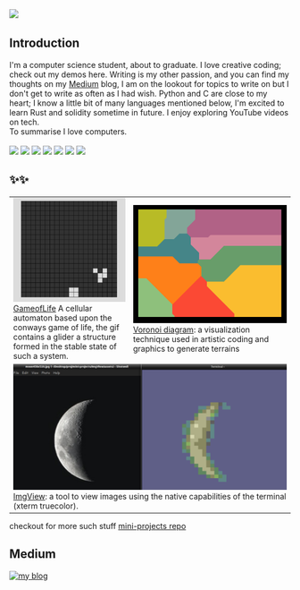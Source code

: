 <img src="https://github-profile-summary-cards.vercel.app/api/cards/profile-details?username=surbhitt"/>

<h2>Introduction</h2>
I'm a computer science student, about to graduate. I love creative coding; check out my demos here. Writing is my other passion, and you can find my thoughts on my <a href="https://www.medium.com/@valholl">Medium</a> blog, I am on the lookout for topics to write on but I don't get to write as often as I had wish. Python and C are close to my heart; I know a little bit of many languages mentioned below</a>, I'm excited to learn Rust and solidity sometime in future. I enjoy exploring YouTube videos on tech.
<br>
To summarise I love computers.
<br><br>
<span>
<img src="https://img.shields.io/badge/Python-FFD43B?style=for-the-badge&logo=python&logoColor=blue"/>
<img src="https://img.shields.io/badge/C%2B%2B-00599C?style=for-the-badge&logo=c%2B%2B&logoColor=white"/>
<img src="https://img.shields.io/badge/C-00599C?style=for-the-badge&logoColor=white"/>
<img src="https://img.shields.io/badge/JavaScript-323330?style=for-the-badge&logo=javascript&logoColor=F7DF1E"/>
<img src="https://img.shields.io/badge/TypeScript-007ACC?style=for-the-badge&logo=typescript&logoColor=white"/>
<img src="https://img.shields.io/badge/HTML5-E34F26?style=for-the-badge&logo=html5&logoColor=white"/>
<img src="https://img.shields.io/badge/CSS3-1572B6?style=for-the-badge&logo=css3&logoColor=white"/>
</span>



<h2>✨✨</h2>


<table>
  <tr>
    <td>
      <img src="./glider.gif" alt="gameOfLife"/><br>
      <a href="https://editor.p5js.org/barisodz/full/gHCs-pFAR">GameofLife</a> A cellular automaton based upon the conways game of life, the gif contains a glider a structure formed in the stable state of such a system.
    </td>
    <td>
      <img src="https://github.com/surbhitt/mini-projects/blob/c9f3f9e42f265a4f9f19857dfd698208f69762ab/VoronoiDiagram/voronoi_man.png"/>
      <a href="https://github.com/surbhitt/mini-projects/tree/main/VoronoiDiagram">Voronoi diagram</a>: a visualization technique used in artistic coding and graphics to generate terrains
    </td>
  </tr>
  <tr>
    <td colspan=2>
      <img width="1000" src="https://github.com/surbhitt/mini-projects/blob/c9f3f9e42f265a4f9f19857dfd698208f69762ab/ImgView/assets/moon450x510test.png"/>
      <a href="https://github.com/surbhitt/mini-projects/tree/main/ImgView">ImgView</a>: a tool to view images using the native capabilities of the terminal (xterm truecolor).
    </td>
  </tr>
</table>


checkout for more such stuff <a href="https://github.com/surbhitt/mini-projects">mini-projects repo</a>

<h2>Medium</h2>

[![my blog](https://github-readme-medium.vercel.app/?username=valholl&limit=3&bg=222f2e&text=white)](https://medium.com/@valholl)

